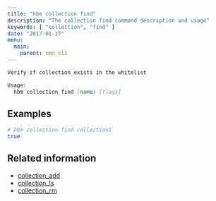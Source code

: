 ```yaml
---
title: "hbm collection find"
description: "The collection find command description and usage"
keywords: [ "collection", "find" ]
date: "2017-01-27"
menu:
  main:
    parent: smn_cli
---
```


```markdown
Verify if collection exists in the whitelist

Usage:
  hbm collection find [name] [flags]
```

## Examples

```bash
# hbm collection find collection1
true
```

## Related information

* [collection_add](collection_add.md)
* [collection_ls](collection_ls.md)
* [collection_rm](collection_rm.md)
